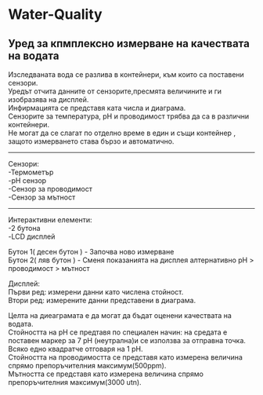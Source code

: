 # Water-Quality
Уред за кпмплексно измерване на качествата на водата
----------------------------------------------------
Изследваната вода се разлива в контейнери, към които са поставени сензори.<br/>
Уредът отчита данните от сензорите,пресмята величините и ги изобразява на дисплей.<br/>
Инфирмацията се представя ката числа и диаграма.<br/>
Сензорите за температура, pH и проводимост трябва да са в различни контейнери.<br/>
Не могат да се слагат по отделно време в един и същи контейнер , защото измерването става бързо и автоматично.

-----------------------------------------------------------------------------
Сензори:<br/>
-Термометър<br/>
-pH сензор<br/>
-Сензор за проводимост<br/>
-Сензор за мътност<br/>

--------------------------------------------------------------------------

Интерактивни елементи:<br/>
-2 бутона<br/>
-LCD дисплей<br/>

Бутон 1( десен бутон ) - Започва ново измерване<br/>
Бутон 2( ляв бутон ) - Сменя показанията на дисплея алтернативно pH > проводимост > мътност<br/>

Дисплей:<br/>
Първи ред: измерени данни като числена стойност.<br/>
Втори ред: измерените данни представени в диаграма.<br/>

  Целта на диеаграмата е да могат да бъдат оценени качествата на водата.<br/>
  Стойността на pH се предтавя по специален начин: на средата е поставен маркер за 7 pH (неутрална)и се използва за отправна точка. Всяко едно квадратче отговаря на 1 pH. <br/>
  Стойността на проводимостта се представя като измерена величина спрямо препоръчителния максимум(500ppm).<br/>
  Мътността се представя като измерена величина спрямо препоръчителния максимум(3000 utn).<br/>
   
